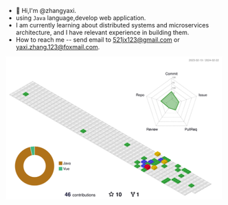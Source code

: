 - 👋 Hi,I'm @zhangyaxi.
- using `Java` language,develop web application.
- I am currently learning about distributed systems and microservices architecture, and I have relevant experience in building them.
- How to reach me -- send email to 521jx123@gmail.com or yaxi.zhang.123@foxmail.com.

![](./profile-3d-contrib/profile-gitblock.svg)

<!--
**xiaomizhou95/xiaomizhou95** is a ✨ _special_ ✨ repository because its `README.md` (this file) appears on your GitHub profile.

Here are some ideas to get you started:

- 🔭 I’m currently working on ...
- 🌱 I’m currently learning ...
- 👯 I’m looking to collaborate on ...
- 🤔 I’m looking for help with ...
- 💬 Ask me about ...
- 📫 How to reach me: ...
- 😄 Pronouns: ...
- ⚡ Fun fact: ...
-->
